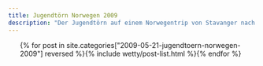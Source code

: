 ```yaml
---
title: Jugendtörn Norwegen 2009
description: "Der Jugendtörn auf einem Norwegentrip von Stavanger nach Bergen"
---
```

<ul class="post-list">{% for post in site.categories["2009-05-21-jugendtoern-norwegen-2009"] reversed %}{% include wetty/post-list.html %}{% endfor %}</ul>